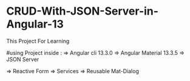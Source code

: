 # CRUD-With-JSON-Server-in-Angular-13
This Project For Learning 

#using Project inside :
=> Angular cli 13.3.0
=> Angular Material 13.3.5
=> JSON Server

=> Reactive Form
=> Services
=> Reusable Mat-Dialog
